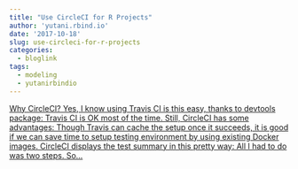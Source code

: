```yaml
---
title: "Use CircleCI for R Projects"
author: 'yutani.rbind.io'
date: '2017-10-18'
slug: use-circleci-for-r-projects
categories:
  - bloglink
tags:
  - modeling
  - yutanirbindio
---
```


[Why CircleCI? Yes, I know using Travis CI is this easy, thanks to devtools package: Travis CI is OK most of the time. Still, CircleCI has some advantages: Though Travis can cache the setup once it succeeds, it is good if we can save time to setup testing environment by using existing Docker images. CircleCI displays the test summary in this pretty way: All I had to do was two steps. So...<click to read more>](https://yutani.rbind.io/post/2017-10-18-circleci/)

